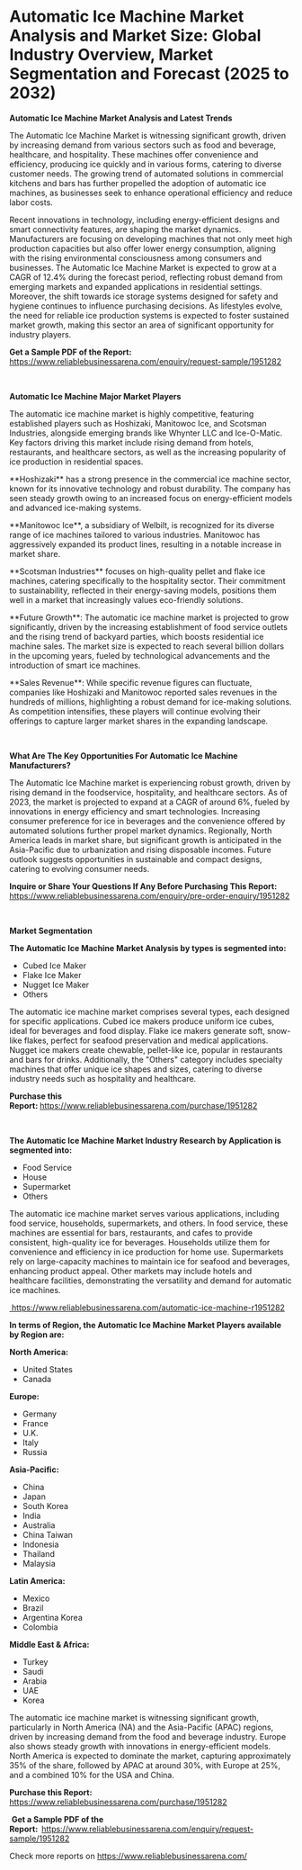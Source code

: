 <p><h1>Automatic Ice Machine Market Analysis and Market Size: Global Industry Overview, Market Segmentation and Forecast (2025 to 2032)</h1></p><p><strong>Automatic Ice Machine Market Analysis and Latest Trends</strong></p>
<p><p>The Automatic Ice Machine Market is witnessing significant growth, driven by increasing demand from various sectors such as food and beverage, healthcare, and hospitality. These machines offer convenience and efficiency, producing ice quickly and in various forms, catering to diverse customer needs. The growing trend of automated solutions in commercial kitchens and bars has further propelled the adoption of automatic ice machines, as businesses seek to enhance operational efficiency and reduce labor costs.</p><p>Recent innovations in technology, including energy-efficient designs and smart connectivity features, are shaping the market dynamics. Manufacturers are focusing on developing machines that not only meet high production capacities but also offer lower energy consumption, aligning with the rising environmental consciousness among consumers and businesses. The Automatic Ice Machine Market is expected to grow at a CAGR of 12.4% during the forecast period, reflecting robust demand from emerging markets and expanded applications in residential settings. Moreover, the shift towards ice storage systems designed for safety and hygiene continues to influence purchasing decisions. As lifestyles evolve, the need for reliable ice production systems is expected to foster sustained market growth, making this sector an area of significant opportunity for industry players.</p></p>
<p><strong>Get a Sample PDF of the Report:&nbsp;</strong> <a href="https://www.reliablebusinessarena.com/enquiry/request-sample/1951282?utm_campaign=1841&utm_medium=2&utm_source=Github&utm_content=ia&utm_term=17022025&utm_id=automatic-ice-machine">https://www.reliablebusinessarena.com/enquiry/request-sample/1951282</a></p>
<p>&nbsp;</p>
<p><strong>Automatic Ice Machine Major Market Players</strong></p>
<p><p>The automatic ice machine market is highly competitive, featuring established players such as Hoshizaki, Manitowoc Ice, and Scotsman Industries, alongside emerging brands like Whynter LLC and Ice-O-Matic. Key factors driving this market include rising demand from hotels, restaurants, and healthcare sectors, as well as the increasing popularity of ice production in residential spaces.</p><p>**Hoshizaki** has a strong presence in the commercial ice machine sector, known for its innovative technology and robust durability. The company has seen steady growth owing to an increased focus on energy-efficient models and advanced ice-making systems. </p><p>**Manitowoc Ice**, a subsidiary of Welbilt, is recognized for its diverse range of ice machines tailored to various industries. Manitowoc has aggressively expanded its product lines, resulting in a notable increase in market share. </p><p>**Scotsman Industries** focuses on high-quality pellet and flake ice machines, catering specifically to the hospitality sector. Their commitment to sustainability, reflected in their energy-saving models, positions them well in a market that increasingly values eco-friendly solutions.</p><p>**Future Growth**: The automatic ice machine market is projected to grow significantly, driven by the increasing establishment of food service outlets and the rising trend of backyard parties, which boosts residential ice machine sales. The market size is expected to reach several billion dollars in the upcoming years, fueled by technological advancements and the introduction of smart ice machines.</p><p>**Sales Revenue**: While specific revenue figures can fluctuate, companies like Hoshizaki and Manitowoc reported sales revenues in the hundreds of millions, highlighting a robust demand for ice-making solutions. As competition intensifies, these players will continue evolving their offerings to capture larger market shares in the expanding landscape.</p></p>
<p>&nbsp;</p>
<p><strong>What Are The Key Opportunities For Automatic Ice Machine Manufacturers?</strong></p>
<p><p>The Automatic Ice Machine market is experiencing robust growth, driven by rising demand in the foodservice, hospitality, and healthcare sectors. As of 2023, the market is projected to expand at a CAGR of around 6%, fueled by innovations in energy efficiency and smart technologies. Increasing consumer preference for ice in beverages and the convenience offered by automated solutions further propel market dynamics. Regionally, North America leads in market share, but significant growth is anticipated in the Asia-Pacific due to urbanization and rising disposable incomes. Future outlook suggests opportunities in sustainable and compact designs, catering to evolving consumer needs.</p></p>
<p><strong>Inquire or Share Your Questions If Any Before Purchasing This Report:</strong> <a href="https://www.reliablebusinessarena.com/enquiry/pre-order-enquiry/1951282?utm_campaign=1841&utm_medium=2&utm_source=Github&utm_content=ia&utm_term=17022025&utm_id=automatic-ice-machine">https://www.reliablebusinessarena.com/enquiry/pre-order-enquiry/1951282</a></p>
<p>&nbsp;</p>
<p><strong>Market Segmentation</strong></p>
<p><strong>The Automatic Ice Machine Market Analysis by types is segmented into:</strong></p>
<p><ul><li>Cubed Ice Maker</li><li>Flake Ice Maker</li><li>Nugget Ice Maker</li><li>Others</li></ul></p>
<p><p>The automatic ice machine market comprises several types, each designed for specific applications. Cubed ice makers produce uniform ice cubes, ideal for beverages and food display. Flake ice makers generate soft, snow-like flakes, perfect for seafood preservation and medical applications. Nugget ice makers create chewable, pellet-like ice, popular in restaurants and bars for drinks. Additionally, the "Others" category includes specialty machines that offer unique ice shapes and sizes, catering to diverse industry needs such as hospitality and healthcare.</p></p>
<p><strong>Purchase this Report:&nbsp;</strong><a href="https://www.reliablebusinessarena.com/purchase/1951282?utm_campaign=1841&utm_medium=2&utm_source=Github&utm_content=ia&utm_term=17022025&utm_id=automatic-ice-machine">https://www.reliablebusinessarena.com/purchase/1951282</a></p>
<p>&nbsp;</p>
<p><strong>The Automatic Ice Machine Market Industry Research by Application is segmented into:</strong></p>
<p><ul><li>Food Service</li><li>House</li><li>Supermarket</li><li>Others</li></ul></p>
<p><p>The automatic ice machine market serves various applications, including food service, households, supermarkets, and others. In food service, these machines are essential for bars, restaurants, and cafes to provide consistent, high-quality ice for beverages. Households utilize them for convenience and efficiency in ice production for home use. Supermarkets rely on large-capacity machines to maintain ice for seafood and beverages, enhancing product appeal. Other markets may include hotels and healthcare facilities, demonstrating the versatility and demand for automatic ice machines.</p></p>
<p><a href="https://www.reliablebusinessarena.com/automatic-ice-machine-r1951282?utm_campaign=1841&utm_medium=2&utm_source=Github&utm_content=ia&utm_term=17022025&utm_id=automatic-ice-machine">&nbsp;https://www.reliablebusinessarena.com/automatic-ice-machine-r1951282</a></p>
<p><strong>In terms of Region, the Automatic Ice Machine Market Players available by Region are:</strong></p>
<p>
    <p> <strong> North America: </strong>
        <ul>
            <li>United States</li>
            <li>Canada</li>
        </ul>
        </p> 
    <p> <strong> Europe: </strong>
        <ul>
            <li>Germany</li>
            <li>France</li>
            <li>U.K.</li>
            <li>Italy</li>
            <li>Russia</li>
        </ul>
        </p> 
    <p> <strong> Asia-Pacific: </strong>
        <ul>
            <li>China</li>
            <li>Japan</li>
            <li>South Korea</li>
            <li>India</li>
            <li>Australia</li>
            <li>China Taiwan</li>
            <li>Indonesia</li>
            <li>Thailand</li>
            <li>Malaysia</li>
        </ul>
        </p> 
    <p> <strong> Latin America: </strong>
        <ul>
            <li>Mexico</li>
            <li>Brazil</li>
            <li>Argentina Korea</li>
            <li>Colombia</li>
        </ul>
        </p> 
    <p> <strong> Middle East & Africa: </strong>
        <ul>
            <li>Turkey</li>
            <li>Saudi</li>
            <li>Arabia</li>
            <li>UAE</li>
            <li>Korea</li>
        </ul>
    </p>
    </p>
<p><p>The automatic ice machine market is witnessing significant growth, particularly in North America (NA) and the Asia-Pacific (APAC) regions, driven by increasing demand from the food and beverage industry. Europe also shows steady growth with innovations in energy-efficient models. North America is expected to dominate the market, capturing approximately 35% of the share, followed by APAC at around 30%, with Europe at 25%, and a combined 10% for the USA and China.</p></p>
<p><strong>Purchase this Report: </strong><a href="https://www.reliablebusinessarena.com/purchase/1951282?utm_campaign=1841&utm_medium=2&utm_source=Github&utm_content=ia&utm_term=17022025&utm_id=automatic-ice-machine">https://www.reliablebusinessarena.com/purchase/1951282</a></p>
<p>&nbsp;<strong>Get a Sample PDF of the Report:&nbsp;&nbsp;</strong><a href="https://www.reliablebusinessarena.com/enquiry/request-sample/1951282?utm_campaign=1841&utm_medium=2&utm_source=Github&utm_content=ia&utm_term=17022025&utm_id=automatic-ice-machine">https://www.reliablebusinessarena.com/enquiry/request-sample/1951282</a></p>
<p><strong></strong></p>
<p>Check more reports on <a href="https://www.reliablebusinessarena.com/?utm_campaign=1841&utm_medium=2&utm_source=Github&utm_content=ia&utm_term=17022025&utm_id=automatic-ice-machine">https://www.reliablebusinessarena.com/</a></p>